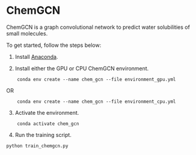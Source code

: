 # ChemGCN
ChemGCN is a graph convolutional network to predict water solubilities of small molecules.

To get started, follow the steps below:

1. Install [Anaconda](https://www.anaconda.com/download).  

2. Install either the GPU or CPU ChemGCN environment.
```
    conda env create --name chem_gcn --file environment_gpu.yml
```

OR

```
    conda env create --name chem_gcn --file environment_cpu.yml
``` 

3. Activate the environment.
```
    conda activate chem_gcn
```

4. Run the training script.  
```
python train_chemgcn.py
```
